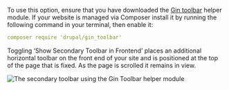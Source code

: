 To use this option, ensure that you have downloaded the [Gin toolbar](https://www.drupal.org/project/gin%5Ftoolbar) helper module. If your website is managed via Composer install it by running the following command in your terminal, then enable it:

```yaml
composer require 'drupal/gin_toolbar'
```

Toggling ‘Show Secondary Toolbar in Frontend’ places an additional horizontal toolbar on the front end of your site and is positioned at the top of the page that is fixed. As the page is scrolled it remains in view.

![The secondary toolbar using the Gin Toolbar helper module](https://www.drupal.org/files/show-secondary-toolbar-on-frontend-gin-admin-theme.png)